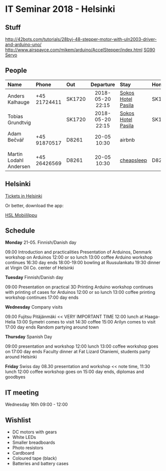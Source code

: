# IT Seminar 2018 - Helsinki

## Stuff

http://42bots.com/tutorials/28byj-48-stepper-motor-with-uln2003-driver-and-arduino-uno/
http://www.airspayce.com/mikem/arduino/AccelStepper/index.html
[SG90 Servo](http://akizukidenshi.com/download/ds/towerpro/SG90.pdf)

## People
| Name                   | Phone        | Out    |    Departure     | Stay                                                                            | Home   |     Departure    |
| :--------------------- | :----------- | :----- | :--------------: | :------------------------------------------------------------------------------ | :----- | :--------------: |
| Anders Kalhauge        | +45 21724411 | SK1720 | 2018-05-20 22:15 | [Sokos Hotel Pasila](https://www.sokoshotels.fi/en/helsinki/sokos-hotel-pasila) | SK1717 | 2018-05-25 20:55 |
| Tobias Grundtvig       |              | SK1720 | 2018-05-20 22:15 | [Sokos Hotel Pasila](https://www.sokoshotels.fi/en/helsinki/sokos-hotel-pasila) | SK1717 | 2018-05-25 20:55 |
| Adam Bečvář            | +45 91870517 | D8261 | 20-05 10:30 | airbnb || 25-05 19:30 |
| Martin Lodahl Andersen | +45 26426569 | D8261 | 20-05 10:30 | [cheapsleep](https://www.cheapsleep.fi/) | D8262 | 25-05 19:20 |

## Helsinki

[Tickets in Helsinki](https://www.hsl.fi/en/tickets-and-fares/travel-card)

Or better, download the app:

[HSL Mobiililppu](https://www.hsl.fi/en/mobileticket)


## Schedule

**Monday** 21-05. Finnish/Danish day

09.00 Introduction and practicalities
Presentation of Arduinos, Denmark
workshop on Arduinos
12:00 or so lunch
13:00 coffee
Arduino workshop continues
16:30 day ends
18:00-19:00 bowling at Ruusulankatu
19:30 dinner at Virgin Oil Co. center of Helsinki

**Tuesday** Finnish/Danish day

09:00 Presentation on practical 3D Printing
Arduino workshop continues with printing of cases for Arduinos
12:00 or so lunch
13:00 coffee
printing workshop continues
17:00 day ends

**Wednesday** Company visits

09.00 Fujitsu Pitäjänmäki << VERY IMPORTANT TIME
12:00 lunch at Haaga-Helia
13:00 Symetri comes to visit
14:30 coffee
15:00 Arilyn comes to visit
17:00 day ends
Random partying around town

**Thursday** Spanish Day

09:00 presentation and workshop
12:00 lunch
13:00 coffee
workshop goes on
17:00 day ends
Faculty dinner at Fat Lizard Otaniemi, students party around Helsinki

**Friday** Swiss day
08.30 presentation and workshop << note time,
11:30 lunch
12:00 coffee
workshop goes on
15:00 day ends, diplomas and goodbyes

## IT meeting
Wednesday 16th 09:00 - 12:00

## Wishlist

* DC motors with gears
* White LEDs
* Smaller breadboards
* Photo resistors
* Cardboard
* Coloured tape (black)
* Batteries and battery cases
